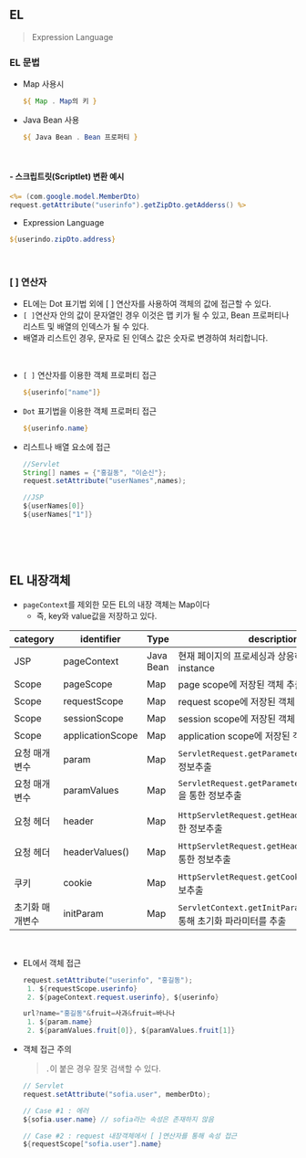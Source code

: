 ## EL

> Expression Language

### EL 문법

* Map 사용시

  ```jsp
  ${ Map . Map의 키 }
  ```

* Java Bean 사용

  ```jsp
  ${ Java Bean . Bean 프로퍼티 }
  ```

  ​          

#### - 스크립트릿(Scriptlet) 변환 예시

```jsp
<%= (com.google.model.MemberDto)
request.getAttribute("userinfo").getZipDto.getAdderss() %>
```

* Expression Language

```jsp
${userindo.zipDto.address}
```

​          

### [ ] 연산자

* EL에는 Dot 표기법 외에 [ ] 연산자를 사용하여 객체의 값에 접근할 수 있다.
* `[ ]`연산자 안의 값이 문자열인 경우 이것은 맵 키가 될 수 있고, Bean 프로퍼티나 리스트 및 배열의 인덱스가 될 수 있다.
* 배열과 리스트인 경우, 문자로 된 인덱스 값은 숫자로 변경하여 처리합니다.

​             

* `[ ]` 연산자를 이용한 객체 프로퍼티 접근

  ```jsp
  ${userinfo["name"]}
  ```

* `Dot` 표기법을 이용한 객체 프로퍼티 접근

  ```jsp
  ${userinfo.name}
  ```

* 리스트나 배열 요소에 접근

  ```java
  //Servlet
  String[] names = {"홍길동", "이순신"};
  request.setAttribute("userNames",names);
  
  //JSP
  ${userNames[0]}
  ${userNames["1"]}
  ```

​        

​      

## EL 내장객체

* `pageContext`를 제외한 모든 EL의 내장 객체는 Map이다
  * 즉, key와 value값을 저장하고 있다.

| category        | identifier       | Type      | description                                                  |
| --------------- | ---------------- | --------- | ------------------------------------------------------------ |
| JSP             | pageContext      | Java Bean | 현재 페이지의 프로세싱과 상응하는 PageContext instance       |
| Scope           | pageScope        | Map       | page scope에 저장된 객체 추출                                |
| Scope           | requestScope     | Map       | request scope에 저장된 객체 추출                             |
| Scope           | sessionScope     | Map       | session scope에 저장된 객체 추출                             |
| Scope           | applicationScope | Map       | application scope에 저장된 객체 추출                         |
| 요청 매개변수   | param            | Map       | `ServletRequest.getParameter(String)`을 통한 정보추출        |
| 요청 매개변수   | paramValues      | Map       | `ServletRequest.getParameterValues(String)`을 통한 정보추출  |
| 요청 헤더       | header           | Map       | `HttpServletRequest.getHeader(String)`을 통한 정보추출       |
| 요청 헤더       | headerValues()   | Map       | `HttpServletRequest.getHeaders(String)`을 통한 정보추출      |
| 쿠키            | cookie           | Map       | `HttpServletRequest.getCookies()`을 통한 정보추출            |
| 초기화 매개변수 | initParam        | Map       | `ServletContext.getInitParameter(String)`를 통해 초기화 파라미터를 추출 |

​        

* EL에서 객체 접근

  ```java
  request.setAttribute("userinfo", "홍길동");
   1. ${requestScope.userinfo}
   2. ${pageContext.request.userinfo}, ${userinfo}
  
  url?name="홍길동"&fruit=사과&fruit=바나나
   1. ${param.name}
   2. ${paramValues.fruit[0]}, ${paramValues.fruit[1]}
  ```

* 객체 접근 주의

  > `.`이 붙은 경우 잘못 검색할 수 있다.

  ```java
  // Servlet
  request.setAttribute("sofia.user", memberDto);
  
  // Case #1 : 에러
  ${sofia.user.name} // sofia라는 속성은 존재하지 않음
  
  // Case #2 : request 내장객체에서 [ ]연산자를 통해 속성 접근
  ${requestScope["sofia.user"].name}
  ```

  